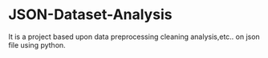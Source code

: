 # JSON-Dataset-Analysis
It is a project based upon data preprocessing cleaning analysis,etc.. on json file using python.
